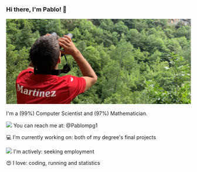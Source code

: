 ### Hi there, I'm Pablo! 👋



![Somiedo](https://github.com/Pablompg/Pablompg/blob/master/somiedo-prismaticos-modificado.jpg)

I'm a (99%) Computer Scientist and (97%) Mathematician.

<img src="https://img.icons8.com/fluent/100/000000/twitter.png" width="30"/> You can reach me at: @Pablompg1

:computer:  I’m currently working on: both of my degree's final projects

<img src="https://img.icons8.com/fluent/48/000000/open-resume.png" width="30"/> I'm actively: seeking employment

:heart_eyes: I love: coding, running and statistics

<!--
**Pablompg/Pablompg** is a ✨ _special_ ✨ repository because its `README.md` (this file) appears on your GitHub profile.

Here are some ideas to get you started:

- 🔭 I’m currently working on my degree's final project
- 🌱 I’m currently learning ...
- 👯 I’m looking to collaborate on ...
- 🤔 I’m looking for help with ...
- 💬 Ask me about ...
- 📫 How to reach me: ...
- 😄 Pronouns: ...
- ⚡ Fun fact: ...
- -->
